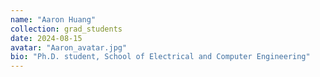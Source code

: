 ```yaml
---
name: "Aaron Huang"
collection: grad_students
date: 2024-08-15
avatar: "Aaron_avatar.jpg"
bio: "Ph.D. student, School of Electrical and Computer Engineering"
---
```

